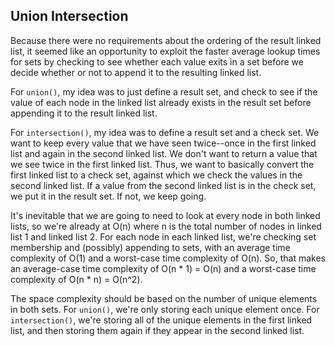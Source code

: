 ## Union Intersection

Because there were no requirements about the ordering of the result linked list, it seemed like an opportunity to exploit the faster average lookup times for sets by checking to see whether each value exits in a set before we decide whether or not to append it to the resulting linked list.

For `union()`, my idea was to just define a result set, and check to see if the value of each node in the linked list already exists in the result set before appending it to the result linked list.

For `intersection()`,  my idea was to define a result set and a check set. We want to keep every value that we have seen twice--once in the first linked list and again in the second linked list. We don't want to return a value that we see twice in the first linked list. Thus, we want to basically convert the first linked list to a check set, against which we check the values in the second linked list. If a value from the second linked list is in the check set, we put it in the result set. If not, we keep going.

It's inevitable that we are going to need to look at every node in both linked lists, so we're already at O(n) where n is the total number of nodes in linked list 1 and linked list 2. For each node in each linked list, we're checking set membership and (possibly) appending to sets, with  an average time complexity of O(1) and a worst-case time complexity of O(n).
So, that makes an average-case time complexity of O(n * 1) = O(n) and a worst-case time complexity of O(n * n) = O(n^2).

The space complexity should be based on the number of unique elements in both sets. For `union()`, we're only storing each unique element once. For `intersection()`, we're storing all of the unique elements in the first linked list, and then storing them again if they appear in the second linked list.
